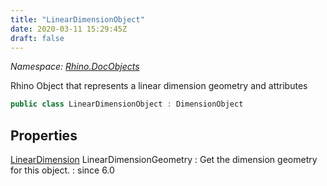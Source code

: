 ```yaml
---
title: "LinearDimensionObject"
date: 2020-03-11 15:29:45Z
draft: false
---
```


*Namespace: [Rhino.DocObjects](../)*

Rhino Object that represents a linear dimension geometry and attributes
```cs
public class LinearDimensionObject : DimensionObject
```
## Properties

[LinearDimension](/rhinocommon/rhino/geometry/lineardimension/) LinearDimensionGeometry
: Get the dimension geometry for this object.
: since 6.0
